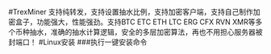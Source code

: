 #TrexMiner
支持纯转发，支持设置抽水比例，支持加密客户端，支持自己制作加密盒子，功能强大，性能强劲。支持BTC ETC ETH LTC ERG CFX RVN XMR等多个币种抽水，准确的抽水计算逻辑，安全的多层加密算法，再也不用担心服务器被封端口！
#Linux安装
###执行一键安装命令
